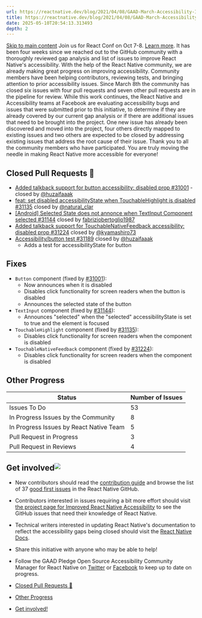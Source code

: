 ```yaml
---
url: https://reactnative.dev/blog/2021/04/08/GAAD-March-Accessibility-Issue-Update
title: https://reactnative.dev/blog/2021/04/08/GAAD-March-Accessibility-Issue-Update
date: 2025-05-10T20:54:13.313493
depth: 2
---
```


[Skip to main content](https://reactnative.dev/blog/2021/04/08/GAAD-March-Accessibility-Issue-Update#__docusaurus_skipToContent_fallback)
Join us for React Conf on Oct 7-8. [Learn more](https://conf.react.dev).
It has been four weeks since we reached out to the GitHub community with a thoroughly reviewed gap analysis and list of issues to improve React Native's accessibility. With the help of the React Native community, we are already making great progress on improving accessibility. Community members have been helping contributors, reviewing tests, and bringing attention to prior accessibility issues. Since March 8th the community has closed six issues with four pull requests and seven other pull requests are in the pipeline for review.
While this work continues, the React Native and Accessibility teams at Facebook are evaluating accessibility bugs and issues that were submitted prior to this initiative, to determine if they are already covered by our current gap analysis or if there are additional issues that need to be brought into the project. One new issue has already been discovered and moved into the project, four others directly mapped to existing issues and two others are expected to be closed by addressing existing issues that address the root cause of their issue.
Thank you to all the community members who have participated. You are truly moving the needle in making React Native more accessible for everyone!
## Closed Pull Requests 🎉[​](https://reactnative.dev/blog/2021/04/08/GAAD-March-Accessibility-Issue-Update#closed-pull-requests- "Direct link to Closed Pull Requests 🎉")
  * [Added talkback support for button accessibility: disabled prop #31001](https://github.com/facebook/react-native/pull/31001) - closed by [@huzaifaaak ](https://twitter.com/huzaifaaak)
  * [feat: set disabled accessibilityState when TouchableHighlight is disabled #31135](https://github.com/facebook/react-native/pull/31135) closed by [@natural_clar](https://twitter.com/natural_clar)
  * [[Android] Selected State does not annonce when TextInput Component selected #31144](https://github.com/facebook/react-native/pull/31144) closed by [fabriziobertoglio1987](https://fabriziobertoglio.xyz/)
  * [Added talkback support for TouchableNativeFeedback accessibility: disabled prop #31224](https://github.com/facebook/react-native/pull/31224) closed by [@kyamashiro73](https://twitter.com/kyamashiro73)
  * [Accessibility/button test #31189](https://github.com/facebook/react-native/pull/31189) closed by [@huzaifaaak ](https://twitter.com/huzaifaaak)
    * Adds a test for accessibilityState for button


## Fixes[​](https://reactnative.dev/blog/2021/04/08/GAAD-March-Accessibility-Issue-Update#fixes "Direct link to Fixes")
  * `Button` component (fixed by [#31001](https://github.com/facebook/react-native/pull/31001)):
    * Now announces when it is disabled
    * Disables click functionality for screen readers when the button is disabled
    * Announces the selected state of the button
  * `TextInput` component (fixed by [#31144](https://github.com/facebook/react-native/pull/31144)):
    * Announces "selected" when the "selected" accessibilityState is set to true and the element is focused
  * `TouchableHighlight` component (fixed by [#31135](https://github.com/facebook/react-native/pull/31135)):
    * Disables click functionality for screen readers when the component is disabled
  * `TouchableNativeFeedback` component (fixed by [#31224](https://github.com/facebook/react-native/pull/31224)):
    * Disables click functionality for screen readers when the component is disabled


## Other Progress[​](https://reactnative.dev/blog/2021/04/08/GAAD-March-Accessibility-Issue-Update#other-progress "Direct link to Other Progress")
Status| Number of Issues  
---|---  
Issues To Do| 53  
In Progress Issues by the Community| 8  
In Progress Issues by React Native Team| 5  
Pull Request in Progress| 3  
Pull Request in Reviews| 4  
## Get involved![​](https://reactnative.dev/blog/2021/04/08/GAAD-March-Accessibility-Issue-Update#get-involved "Direct link to Get involved!")
  * New contributors should read the [contribution guide](https://github.com/facebook/react-native/blob/master/CONTRIBUTING.md) and browse the list of 37 [good first issues](https://github.com/facebook/react-native/issues?q=is%3Aopen+is%3Aissue+label%3A%22Good+first+issue%22+label%3AAccessibility) in the React Native GitHub.
  * Contributors interested in issues requiring a bit more effort should visit [the project page for Improved React Native Accessibility](https://github.com/facebook/react-native/projects/15) to see the GitHub issues that need their knowledge of React Native.
  * Technical writers interested in updating React Native's documentation to reflect the accessibility gaps being closed should visit the [React Native Docs](https://github.com/facebook/react-native-website#-overview).
  * Share this initiative with anyone who may be able to help!
  * Follow the GAAD Pledge Open Source Accessibility Community Manager for React Native on [Twitter](https://twitter.com/alexmarlette) or [Facebook](https://www.facebook.com/React-Native-Open-Source-Accessibility-Community-Manager-102732258549941) to keep up to date on progress.


  * [Closed Pull Requests 🎉](https://reactnative.dev/blog/2021/04/08/GAAD-March-Accessibility-Issue-Update#closed-pull-requests-)
  * [Other Progress](https://reactnative.dev/blog/2021/04/08/GAAD-March-Accessibility-Issue-Update#other-progress)
  * [Get involved!](https://reactnative.dev/blog/2021/04/08/GAAD-March-Accessibility-Issue-Update#get-involved)



